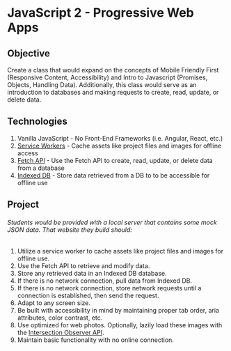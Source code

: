 # JavaScript 2 - Progressive Web Apps

## Objective

Create a class that would expand on the concepts of Mobile Friendly First (Responsive Content, Accessibility) and Intro to Javascript (Promises, Objects, Handling Data). Additionally, this class would serve as an introduction to databases and making requests to create, read, update, or delete data.

## Technologies

1) Vanilla JavaScript - No Front-End Frameworks (i.e. Angular, React, etc.)
1) [Service Workers](https://developers.google.com/web/ilt/pwa/introduction-to-service-worker) - Cache assets like project files and images for offline access
1) [Fetch API](https://developer.mozilla.org/en-US/docs/Web/API/Fetch_API) - Use the Fetch API to create, read, update, or delete data from a database
1) [Indexed DB](https://github.com/jakearchibald/idb) - Store data retrieved from a DB to to be accessible for offline use

## Project

###### Students would be provided with a local server that contains some mock JSON data. That website they build should:

1) Utilize a service worker to cache assets like project files and images for offline use.
1) Use the Fetch API to retrieve and modify data.
1) Store any retrieved data in an Indexed DB database.
1) If there is no network connection, pull data from Indexed DB.
1) If there is no network connection, store network requests until a connection is established, then send the request.
1) Adapt to any screen size.
1) Be built with accessibility in mind by maintaining proper tab order, aria attributes, color contrast, etc.
1) Use optimized for web photos. Optionally, lazily load these images with the [Intersection Observer API](https://developer.mozilla.org/en-US/docs/Web/API/Intersection_Observer_API).
1) Maintain basic functionality with no online connection.
